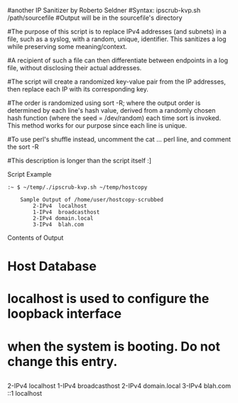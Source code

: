 #another IP Sanitizer by Roberto Seldner
#Syntax: ipscrub-kvp.sh /path/sourcefile
#Output will be in the sourcefile's directory

#The purpose of this script is to replace IPv4 addresses (and subnets) in a file, such as a syslog, with a random, unique, identifier.  This sanitizes a log while preserving some meaning/context.

#A recipient of such a file can then differentiate between endpoints in a log file, without disclosing their actual addresses.

#The script will create a randomized key-value pair from the IP addresses, then replace each IP with its corresponding key.  

#The order is randomized using sort -R; where the output order is determined by each line's hash value, derived from a randomly chosen hash function (where the seed = /dev/random) each time sort is invoked.  This method works for our purpose since each line is unique.

#To use perl's shuffle instead, uncomment the cat ... perl line, and comment the sort -R

#This description is longer than the script itself :]

Script Example

	:~ $ ~/temp/./ipscrub-kvp.sh ~/temp/hostcopy

		Sample Output of /home/user/hostcopy-scrubbed
			2-IPv4	localhost
			1-IPv4	broadcasthost
			2-IPv4 domain.local
			3-IPv4	blah.com

Contents of Output

##
# Host Database
#
# localhost is used to configure the loopback interface
# when the system is booting.  Do not change this entry.
##
2-IPv4	localhost
1-IPv4	broadcasthost
2-IPv4  domain.local
3-IPv4	blah.com
::1		localhost